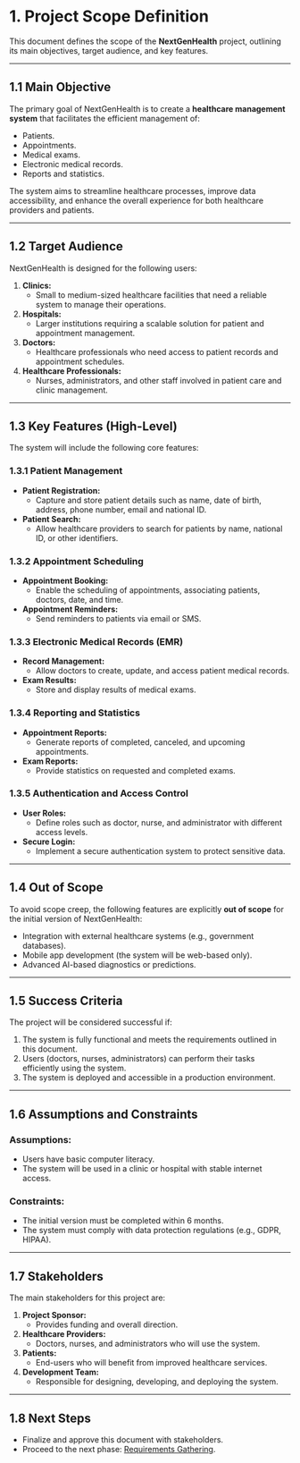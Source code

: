 # 1. Project Scope Definition

This document defines the scope of the **NextGenHealth** project, outlining its main objectives, target audience, and key features.

---

## 1.1 Main Objective

The primary goal of NextGenHealth is to create a **healthcare management system** that facilitates the efficient management of:
- Patients.
- Appointments.
- Medical exams.
- Electronic medical records.
- Reports and statistics.

The system aims to streamline healthcare processes, improve data accessibility, and enhance the overall experience for both healthcare providers and patients.

---

## 1.2 Target Audience

NextGenHealth is designed for the following users:
1. **Clinics:**
   - Small to medium-sized healthcare facilities that need a reliable system to manage their operations.
2. **Hospitals:**
   - Larger institutions requiring a scalable solution for patient and appointment management.
3. **Doctors:**
   - Healthcare professionals who need access to patient records and appointment schedules.
4. **Healthcare Professionals:**
   - Nurses, administrators, and other staff involved in patient care and clinic management.

---

## 1.3 Key Features (High-Level)

The system will include the following core features:

### 1.3.1 Patient Management
- **Patient Registration:**
  - Capture and store patient details such as name, date of birth, address, phone number, email and national ID.
- **Patient Search:**
  - Allow healthcare providers to search for patients by name, national ID, or other identifiers.

### 1.3.2 Appointment Scheduling
- **Appointment Booking:**
  - Enable the scheduling of appointments, associating patients, doctors, date, and time.
- **Appointment Reminders:**
  - Send reminders to patients via email or SMS.

### 1.3.3 Electronic Medical Records (EMR)
- **Record Management:**
  - Allow doctors to create, update, and access patient medical records.
- **Exam Results:**
  - Store and display results of medical exams.

### 1.3.4 Reporting and Statistics
- **Appointment Reports:**
  - Generate reports of completed, canceled, and upcoming appointments.
- **Exam Reports:**
  - Provide statistics on requested and completed exams.

### 1.3.5 Authentication and Access Control
- **User Roles:**
  - Define roles such as doctor, nurse, and administrator with different access levels.
- **Secure Login:**
  - Implement a secure authentication system to protect sensitive data.

---

## 1.4 Out of Scope

To avoid scope creep, the following features are explicitly **out of scope** for the initial version of NextGenHealth:
- Integration with external healthcare systems (e.g., government databases).
- Mobile app development (the system will be web-based only).
- Advanced AI-based diagnostics or predictions.

---

## 1.5 Success Criteria

The project will be considered successful if:
1. The system is fully functional and meets the requirements outlined in this document.
2. Users (doctors, nurses, administrators) can perform their tasks efficiently using the system.
3. The system is deployed and accessible in a production environment.

---

## 1.6 Assumptions and Constraints

### Assumptions:
- Users have basic computer literacy.
- The system will be used in a clinic or hospital with stable internet access.

### Constraints:
- The initial version must be completed within 6 months.
- The system must comply with data protection regulations (e.g., GDPR, HIPAA).

---

## 1.7 Stakeholders

The main stakeholders for this project are:
1. **Project Sponsor:**
   - Provides funding and overall direction.
2. **Healthcare Providers:**
   - Doctors, nurses, and administrators who will use the system.
3. **Patients:**
   - End-users who will benefit from improved healthcare services.
4. **Development Team:**
   - Responsible for designing, developing, and deploying the system.

---

## 1.8 Next Steps

- Finalize and approve this document with stakeholders.
- Proceed to the next phase: [Requirements Gathering](./02_requirements_gathering.md).